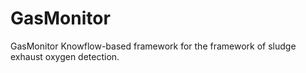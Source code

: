# GasMonitor
GasMonitor
Knowflow-based framework for the framework of sludge exhaust oxygen detection.
